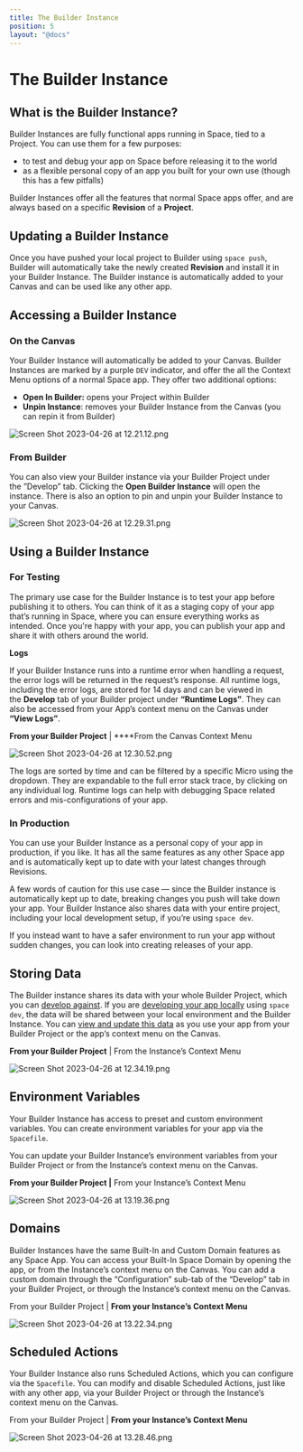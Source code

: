 ```yaml
---
title: The Builder Instance
position: 5
layout: "@docs"
---
```


# The Builder Instance

## What is the Builder Instance?

Builder Instances are fully functional apps running in Space, tied to a Project. You can use them for a few purposes:

- to test and debug your app on Space before releasing it to the world
- as a flexible personal copy of an app you built for your own use (though this has a few pitfalls)

Builder Instances offer all the features that normal Space apps offer, and are always based on a specific **Revision** of a  **Project**.

## Updating a Builder Instance

Once you have pushed your local project to Builder using `space push`, Builder will automatically take the newly created ****************Revision**************** and install it in your Builder Instance. The Builder instance is automatically added to your Canvas and can be used like any other app. 

## Accessing a Builder Instance

### On the Canvas

Your Builder Instance will automatically be added to your Canvas. Builder Instances are marked by a purple `DEV` indicator, and offer the all the Context Menu options of a normal Space app. They offer two additional options:

- **Open In Builder:** opens your Project within Builder
- ****************************Unpin Instance****************************: removes your Builder Instance from the Canvas (you can repin it from Builder)

![Screen Shot 2023-04-26 at 12.21.12.png](The%20Builder%20Instance%20a6a97ef4047f4cba9d885528f60b73fc/Screen_Shot_2023-04-26_at_12.21.12.png)

### From Builder

You can also view your Builder instance via your Builder Project under the ”Develop” tab. Clicking the **Open Builder Instance** will open the instance. There is also an option to pin and unpin your Builder Instance to your Canvas.

![Screen Shot 2023-04-26 at 12.29.31.png](The%20Builder%20Instance%20a6a97ef4047f4cba9d885528f60b73fc/Screen_Shot_2023-04-26_at_12.29.31.png)

## Using a Builder Instance

### For Testing

The primary use case for the Builder Instance is to test your app before publishing it to others. You can think of it as a staging copy of your app that’s running in Space, where you can ensure everything works as intended. Once you're happy with your app, you can publish your app and share it with others around the world.

**Logs**

If your Builder Instance runs into a runtime error when handling a request, the error logs will be returned in the request’s response. All runtime logs, including the error logs, are stored for 14 days and can be viewed in the **Develop** tab of your Builder project under **“Runtime Logs”**.  They can also be accessed from your App’s context menu on the Canvas under ************************“View Logs”************************.

**From your Builder Project** | ****From the Canvas Context Menu

![Screen Shot 2023-04-26 at 12.30.52.png](The%20Builder%20Instance%20a6a97ef4047f4cba9d885528f60b73fc/Screen_Shot_2023-04-26_at_12.30.52.png)

The logs are sorted by time and can be filtered by a specific Micro using the dropdown. They are expandable to the full error stack trace, by clicking on any individual log. Runtime logs can help with debugging Space related errors and mis-configurations of your app.

### In Production

You can use your Builder Instance as a personal copy of your app in production, if you like. It has all the same features as any other Space app and is automatically kept up to date with your latest changes through Revisions.

A few words of caution for this use case — since the Builder instance is automatically kept up to date, breaking changes you push will take down your app. Your Builder Instance also shares data with your entire project, including your local development setup, if you’re using `space dev`.

If you instead want to have a safer environment to run your app without sudden changes, you can look into creating releases of your app.

## Storing Data

The Builder instance shares its data with your whole Builder Project, which you can [develop against](https://deta.space/data#developing-with-base-and-drive). If you are [developing your app locally](https://deta.space/docs/en/basics/local) using `space dev`, the data will be shared between your local environment and the Builder Instance. You can [view and update this data](https://deta.space/docs/en/basics/data#viewing-data) as you use your app from your Builder Project or the app’s context menu on the Canvas.

**************************************************From your Builder Project************************************************** | From the Instance’s Context Menu

![Screen Shot 2023-04-26 at 12.34.19.png](The%20Builder%20Instance%20a6a97ef4047f4cba9d885528f60b73fc/Screen_Shot_2023-04-26_at_12.34.19.png)

## Environment Variables

Your Builder Instance has access to preset and custom environment variables. You can create environment variables for your app via the `Spacefile`.

You can update your Builder Instance’s environment variables from your Builder Project or from the Instance’s context menu on the Canvas.

********************************************************From your Builder Project |******************************************************** From your Instance’s Context Menu

![Screen Shot 2023-04-26 at 13.19.36.png](The%20Builder%20Instance%20a6a97ef4047f4cba9d885528f60b73fc/Screen_Shot_2023-04-26_at_13.19.36.png)

## Domains

Builder Instances have the same Built-In and Custom Domain features as any Space App. You can access your Built-In Space Domain by opening the app, or from the Instance’s context menu on the Canvas. You can add a custom domain through the “Configuration” sub-tab of the “Develop” tab in your Builder Project, or through the Instance’s context menu on the Canvas.

From your Builder Project | ********************************************************************From your Instance’s Context Menu********************************************************************

![Screen Shot 2023-04-26 at 13.22.34.png](The%20Builder%20Instance%20a6a97ef4047f4cba9d885528f60b73fc/Screen_Shot_2023-04-26_at_13.22.34.png)

## Scheduled Actions

Your Builder Instance also runs Scheduled Actions, which you can configure via the `Spacefile`. You can modify and disable Scheduled Actions, just like with any other app, via your Builder Project or through the Instance’s context menu on the Canvas.

From your Builder Project | ********************************************************************From your Instance’s Context Menu********************************************************************

![Screen Shot 2023-04-26 at 13.28.46.png](The%20Builder%20Instance%20a6a97ef4047f4cba9d885528f60b73fc/Screen_Shot_2023-04-26_at_13.28.46.png)
